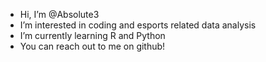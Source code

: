 - Hi, I’m @Absolute3
- I’m interested in coding and esports related data analysis
- I’m currently learning R and Python
- You can reach out to me on github!

<!---
Absolute3/Absolute3 is a ✨ special ✨ repository because its `README.md` (this file) appears on your GitHub profile.
You can click the Preview link to take a look at your changes.
--->

